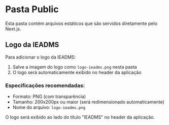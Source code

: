 # Pasta Public

Esta pasta contém arquivos estáticos que são servidos diretamente pelo Next.js.

## Logo da IEADMS

Para adicionar o logo da IEADMS:

1. Salve a imagem do logo como `logo-ieadms.png` nesta pasta
2. O logo será automaticamente exibido no header da aplicação

### Especificações recomendadas:
- Formato: PNG (com transparência)
- Tamanho: 200x200px ou maior (será redimensionado automaticamente)
- Nome do arquivo: `logo-ieadms.png`

O logo será exibido ao lado do título "IEADMS" no header da aplicação.
